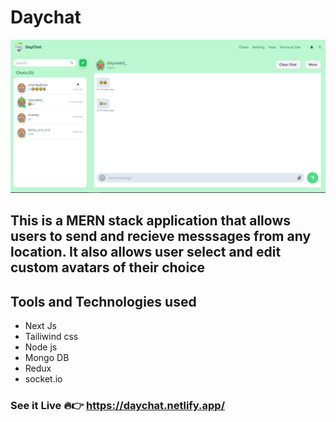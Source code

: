 # Daychat
<img src="/public/ui_show_case..PNG" alt="Daychat ui" title="Daychat ui" />

## This is a MERN stack application that allows users to send and recieve messsages from any location. It also allows user select and edit custom avatars of their choice

## Tools and Technologies used

- Next Js
- Tailiwind css
- Node js
- Mongo DB
- Redux
- socket.io

### See it Live 🔥👉 https://daychat.netlify.app/
### 
